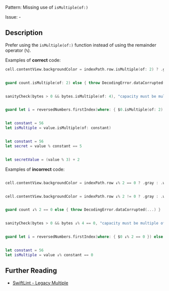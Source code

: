 Pattern: Missing use of `isMultiple(of:)`

Issue: -

## Description

Prefer using the `isMultiple(of:)` function instead of using the remainder operator (`%`).

Examples of **correct** code:

```swift
cell.contentView.backgroundColor = indexPath.row.isMultiple(of: 2) ? .gray : .white


guard count.isMultiple(of: 2) else { throw DecodingError.dataCorrupted(...) }


sanityCheck(bytes > 0 && bytes.isMultiple(of: 4), "capacity must be multiple of 4 bytes")


guard let i = reversedNumbers.firstIndex(where: { $0.isMultiple(of: 2) }) else { return }


let constant = 56
let isMultiple = value.isMultiple(of: constant)


let constant = 56
let secret = value % constant == 5


let secretValue = (value % 3) + 2

```
Examples of **incorrect** code:

```swift

cell.contentView.backgroundColor = indexPath.row ↓% 2 == 0 ? .gray : .white


cell.contentView.backgroundColor = indexPath.row ↓% 2 != 0 ? .gray : .white


guard count ↓% 2 == 0 else { throw DecodingError.dataCorrupted(...) }


sanityCheck(bytes > 0 && bytes ↓% 4 == 0, "capacity must be multiple of 4 bytes")


guard let i = reversedNumbers.firstIndex(where: { $0 ↓% 2 == 0 }) else { return }


let constant = 56
let isMultiple = value ↓% constant == 0

```

## Further Reading

* [SwiftLint - Legacy Multiple](https://github.com/realm/SwiftLint/blob/master/Rules.md#legacy-multiple)